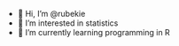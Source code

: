 - 👋 Hi, I’m @rubekie
- 👀 I’m interested in statistics
- 🌱 I’m currently learning programming in R

<!---
rubekie/rubekie is a ✨ special ✨ repository because its `README.md` (this file) appears on your GitHub profile.
You can click the Preview link to take a look at your changes.
--->
